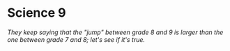 # Science 9

*They keep saying that the "jump" between grade 8 and 9 is larger than the one between grade 7 and 8; let's see if it's true.*
